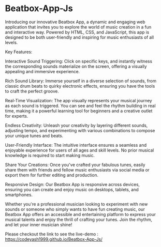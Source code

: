 # Beatbox-App-Js
Introducing our innovative Beatbox App, a dynamic and engaging web application that invites you to explore the world of music creation in a fun and interactive way. Powered by HTML, CSS, and JavaScript, this app is designed to be both user-friendly and inspiring for music enthusiasts of all levels.

Key Features:

Interactive Sound Triggering: Click on specific keys, and instantly witness the corresponding sounds materialize on the screen, offering a visually appealing and immersive experience.

Rich Sound Library: Immerse yourself in a diverse selection of sounds, from classic drum beats to quirky electronic effects, ensuring you have the tools to craft the perfect groove.

Real-Time Visualization: The app visually represents your musical journey as each sound is triggered. You can see and feel the rhythm building in real time, making it a powerful learning tool for beginners and a creative outlet for experts.

Endless Creativity: Unleash your creativity by layering different sounds, adjusting tempo, and experimenting with various combinations to compose your unique tunes and beats.

User-Friendly Interface: The intuitive interface ensures a seamless and enjoyable experience for users of all ages and skill levels. No prior musical knowledge is required to start making music.

Share Your Creations: Once you've crafted your fabulous tunes, easily share them with friends and fellow music enthusiasts via social media or export them for further editing and production.

Responsive Design: Our Beatbox App is responsive across devices, ensuring you can create and enjoy music on desktops, tablets, and smartphones.

Whether you're a professional musician looking to experiment with new sounds or someone who simply wants to have fun creating music, our Beatbox App offers an accessible and entertaining platform to express your musical talents and enjoy the thrill of crafting your tunes. Join the rhythm, and let your inner musician shine!




Please checkout the link to see the live-demo : https://codeyash1999.github.io/Beatbox-App-Js/
